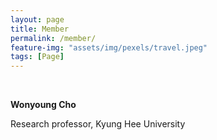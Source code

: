```yaml
---
layout: page
title: Member
permalink: /member/
feature-img: "assets/img/pexels/travel.jpeg"
tags: [Page]
---
```


<br>

**Wonyoung Cho**

Research professor, Kyung Hee University
